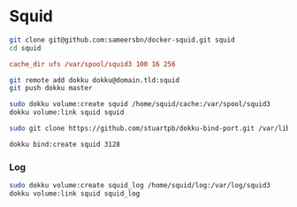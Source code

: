 # Squid

```sh
git clone git@github.com:sameersbn/docker-squid.git squid
cd squid
```

```conf
cache_dir ufs /var/spool/squid3 100 16 256
```

```sh
git remote add dokku dokku@domain.tld:squid
git push dokku master
```

```sh
sudo dokku volume:create squid /home/squid/cache:/var/spool/squid3
dokku volume:link squid squid
```

```sh
sudo git clone https://github.com/stuartpb/dokku-bind-port.git /var/lib/dokku-alt/plugins/bind-port
```

```sh
dokku bind:create squid 3128
```

### Log

```sh
sudo dokku volume:create squid_log /home/squid/log:/var/log/squid3
dokku volume:link squid squid_log
```
